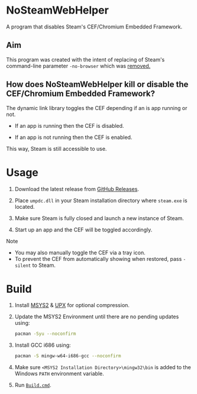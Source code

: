 # NoSteamWebHelper
 A program that disables Steam's CEF/Chromium Embedded Framework.

## Aim
This program was created with the intent of replacing of Steam's command-line parameter `-no-browser` which was [removed.](https://steamcommunity.com/groups/SteamClientBeta/discussions/3/3710433479207750727/?ctp=42)


## How does NoSteamWebHelper kill or disable the CEF/Chromium Embedded Framework? 

The dynamic link library toggles the CEF depending if an is app running or not.

- If an app is running then the CEF is disabled.

- If an app is not running then the CEF is enabled.

This way, Steam is still accessible to use.
    
# Usage
1. Download the latest release from [GitHub Releases](https://github.com/Aetopia/NoSteamWebHelper/releases).

2. Place `umpdc.dll` in your Steam installation directory where `steam.exe` is located.

3. Make sure Steam is fully closed and launch a new instance of Steam.

4. Start up an app and the CEF will be toggled accordingly.

> [!NOTE]
> - You may also manually toggle the CEF via a tray icon.
> - To prevent the CEF from automatically showing when restored, pass `-silent` to Steam.

# Build
1. Install [MSYS2](https://www.msys2.org/) & [UPX](https://upx.github.io/) for optional compression.
2. Update the MSYS2 Environment until there are no pending updates using:

    ```bash
    pacman -Syu --noconfirm
    ```

3. Install GCC i686 using:

    ```bash
    pacman -S mingw-w64-i686-gcc --noconfirm
    ```

4. Make sure `<MSYS2 Installation Directory>\mingw32\bin` is added to the Windows `PATH` environment variable.
5. Run [`Build.cmd`](Build.cmd).
